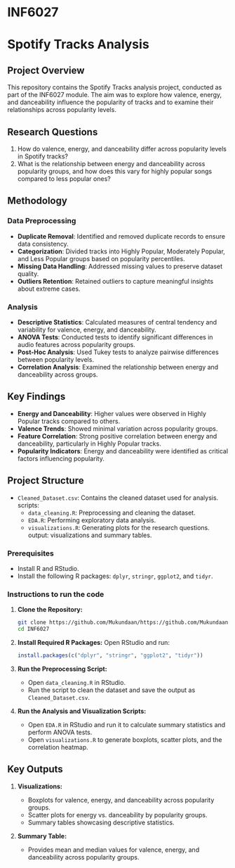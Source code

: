 # INF6027
# Spotify Tracks Analysis

## Project Overview
This repository contains the Spotify Tracks analysis project, conducted as part of the INF6027 module. The aim was to explore how valence, energy, and danceability influence the popularity of tracks and to examine their relationships across popularity levels.

## Research Questions
1. How do valence, energy, and danceability differ across popularity levels in Spotify tracks?
2. What is the relationship between energy and danceability across popularity groups, and how does this vary for highly popular songs compared to less popular ones?

## Methodology

### Data Preprocessing
- **Duplicate Removal**: Identified and removed duplicate records to ensure data consistency.
- **Categorization**: Divided tracks into Highly Popular, Moderately Popular, and Less Popular groups based on popularity percentiles.
- **Missing Data Handling**: Addressed missing values to preserve dataset quality.
- **Outliers Retention**: Retained outliers to capture meaningful insights about extreme cases.

### Analysis
- **Descriptive Statistics**: Calculated measures of central tendency and variability for valence, energy, and danceability.
- **ANOVA Tests**: Conducted tests to identify significant differences in audio features across popularity groups.
- **Post-Hoc Analysis**: Used Tukey tests to analyze pairwise differences between popularity levels.
- **Correlation Analysis**: Examined the relationship between energy and danceability across groups.

## Key Findings
- **Energy and Danceability**: Higher values were observed in Highly Popular tracks compared to others.
- **Valence Trends**: Showed minimal variation across popularity groups.
- **Feature Correlation**: Strong positive correlation between energy and danceability, particularly in Highly Popular tracks.
- **Popularity Indicators**: Energy and danceability were identified as critical factors influencing popularity.

## Project Structure
- `Cleaned_Dataset.csv`: Contains the cleaned dataset used for analysis.
  scripts: 
  - `data_cleaning.R`: Preprocessing and cleaning the dataset.
  - `EDA.R`: Performing exploratory data analysis.
  - `visualizations.R`: Generating plots for the research questions.
  output:  visualizations and summary tables.

### Prerequisites
- Install R and RStudio.
- Install the following R packages: `dplyr`, `stringr`, `ggplot2`, and `tidyr`.

### Instructions to run the code

1. **Clone the Repository:**
    ```bash
    git clone https://github.com/Mukundaan/https://github.com/Mukundaan/INF6027.git
    cd INF6027
    ```

2. **Install Required R Packages:** Open RStudio and run:
    ```R
    install.packages(c("dplyr", "stringr", "ggplot2", "tidyr"))
    ```

3. **Run the Preprocessing Script:**
    - Open `data_cleaning.R` in RStudio.
    - Run the script to clean the dataset and save the output as `Cleaned_Dataset.csv`.

4. **Run the Analysis and Visualization Scripts:**
    - Open `EDA.R` in RStudio and run it to calculate summary statistics and perform ANOVA tests.
    - Open `visualizations.R` to generate boxplots, scatter plots, and the correlation heatmap.

## Key Outputs

1. **Visualizations:**
   - Boxplots for valence, energy, and danceability across popularity groups.
   - Scatter plots for energy vs. danceability by popularity groups.
   - Summary tables showcasing descriptive statistics.

2. **Summary Table:**
   - Provides mean and median values for valence, energy, and danceability across popularity groups.
